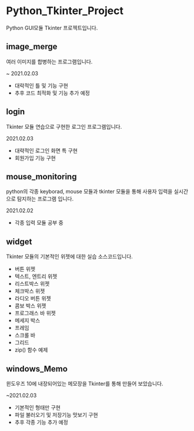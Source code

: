 # Python_Tkinter_Project

Python GUI모듈 Tkinter 프로젝트입니다.



## image_merge
여러 이미지를 합병하는 프로그램입니다.

~ 2021.02.03
+ 대락적인 틀 및 기능 구현
+ 추후 코드 최적화 및 기능 추가 예정

## login
Tkinter 모듈 연습으로 구현한 로그인 프로그램입니다.

2021.02.03
+ 대략적인 로그인 화면 특 구현
+ 회원가입 기능 구현

## mouse_monitoring
python의 각종 keyborad, mouse 모듈과 tkinter 모듈을 통해 사용자 입력을 실시간으로 탐지하는 프로그램 입니다.

2021.02.02
+ 각종 입력 모듈 공부 중


## widget
Tkinter 모듈의 기본적인 위젯에 대한 실습 소스코드입니다.

+ 버튼 위젯
+ 텍스트, 엔트리 위젯
+ 리스트박스 위젯
+ 체크박스 위젯
+ 라디오 버튼 위젯
+ 콤보 박스 위젯
+ 프로그래스 바 위젯
+ 메세지 박스
+ 프레임
+ 스크롤 바
+ 그리드
+ zip() 함수 예제

## windows_Memo
윈도우즈 10에 내장되어있는 메모장을 Tkinter를 통해 만들어 보았습니다.

~2021.02.03
+ 기본적인 형태만 구현
+ 파일 불러오기 및 저장기능 맛보기 구현
+ 추후 각종 기능 추가 예정